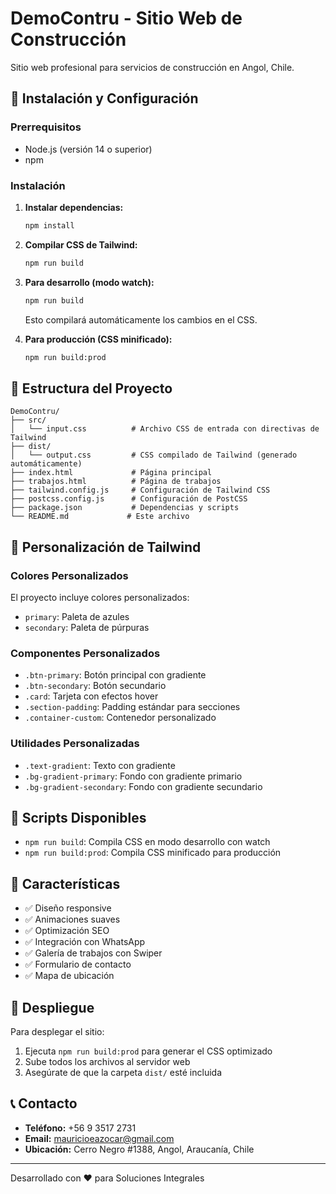 # DemoContru - Sitio Web de Construcción

Sitio web profesional para servicios de construcción en Angol, Chile.

## 🚀 Instalación y Configuración

### Prerrequisitos
- Node.js (versión 14 o superior)
- npm

### Instalación

1. **Instalar dependencias:**
   ```bash
   npm install
   ```

2. **Compilar CSS de Tailwind:**
   ```bash
   npm run build
   ```

3. **Para desarrollo (modo watch):**
   ```bash
   npm run build
   ```
   Esto compilará automáticamente los cambios en el CSS.

4. **Para producción (CSS minificado):**
   ```bash
   npm run build:prod
   ```

## 📁 Estructura del Proyecto

```
DemoContru/
├── src/
│   └── input.css          # Archivo CSS de entrada con directivas de Tailwind
├── dist/
│   └── output.css         # CSS compilado de Tailwind (generado automáticamente)
├── index.html             # Página principal
├── trabajos.html          # Página de trabajos
├── tailwind.config.js     # Configuración de Tailwind CSS
├── postcss.config.js      # Configuración de PostCSS
├── package.json           # Dependencias y scripts
└── README.md             # Este archivo
```

## 🎨 Personalización de Tailwind

### Colores Personalizados
El proyecto incluye colores personalizados:
- `primary`: Paleta de azules
- `secondary`: Paleta de púrpuras

### Componentes Personalizados
- `.btn-primary`: Botón principal con gradiente
- `.btn-secondary`: Botón secundario
- `.card`: Tarjeta con efectos hover
- `.section-padding`: Padding estándar para secciones
- `.container-custom`: Contenedor personalizado

### Utilidades Personalizadas
- `.text-gradient`: Texto con gradiente
- `.bg-gradient-primary`: Fondo con gradiente primario
- `.bg-gradient-secondary`: Fondo con gradiente secundario

## 🔧 Scripts Disponibles

- `npm run build`: Compila CSS en modo desarrollo con watch
- `npm run build:prod`: Compila CSS minificado para producción

## 📱 Características

- ✅ Diseño responsive
- ✅ Animaciones suaves
- ✅ Optimización SEO
- ✅ Integración con WhatsApp
- ✅ Galería de trabajos con Swiper
- ✅ Formulario de contacto
- ✅ Mapa de ubicación

## 🚀 Despliegue

Para desplegar el sitio:

1. Ejecuta `npm run build:prod` para generar el CSS optimizado
2. Sube todos los archivos al servidor web
3. Asegúrate de que la carpeta `dist/` esté incluida

## 📞 Contacto

- **Teléfono:** +56 9 3517 2731
- **Email:** mauricioeazocar@gmail.com
- **Ubicación:** Cerro Negro #1388, Angol, Araucanía, Chile

---

Desarrollado con ❤️ para Soluciones Integrales 